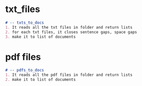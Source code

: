 # txt_files
```markdown
# -- txts_to_docs
1. It reads all the txt files in folder and return lists 
2. for each txt files, it closes sentence gaps, space gaps
3. make it to list of documents
```
# pdf files 
```markdown
# -- pdfs_to_docs
1. It reads all the pdf files in folder and return lists 
2. make it to list of documents
```
